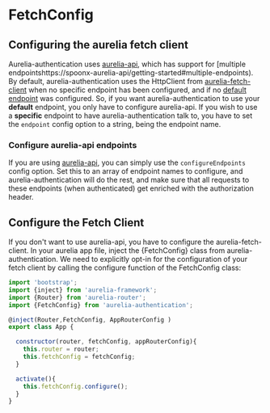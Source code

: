# FetchConfig

## Configuring the aurelia fetch client

Aurelia-authentication uses [aurelia-api](https://github.com/SpoonX/aurelia-api), which has support for [multiple endpointshttps://spoonx-aurelia-api/getting-started#multiple-endpoints).
By default, aurelia-authentication uses the HttpClient from [aurelia-fetch-client](https://github.com/aurelia/fetch-client) when no specific endpoint has been configured, and if no [default endpoint](https://spoonx-aurelia-api/getting-started#default-endpoint) was configured.
So, if you want aurelia-authentication to use your **default** endpoint, you only have to configure aurelia-api.
If you wish to use a **specific** endpoint to have aurelia-authentication talk to, you have to set the `endpoint` config option to a string, being the endpoint name.

### Configure aurelia-api endpoints

If you are using [aurelia-api](https://spoonx-aurelia-api/), you can simply use the `configureEndpoints` config option. Set this to an array of endpoint names to configure, and aurelia-authentication will do the rest, and make sure that all requests to these endpoints (when authenticated) get enriched with the authorization header.

## Configure the Fetch Client

If you don't want to use aurelia-api, you have to configure the aurelia-fetch-client. In your aurelia app file, inject the {FetchConfig} class from aurelia-authentication. We need to explicitly opt-in for the configuration of your fetch client by calling the configure function of the FetchConfig class:

```js
import 'bootstrap';
import {inject} from 'aurelia-framework';
import {Router} from 'aurelia-router';
import {FetchConfig} from 'aurelia-authentication';

@inject(Router,FetchConfig, AppRouterConfig )
export class App {

  constructor(router, fetchConfig, appRouterConfig){
    this.router = router;
    this.fetchConfig = fetchConfig;
  }

  activate(){
    this.fetchConfig.configure();
  }
}
```
